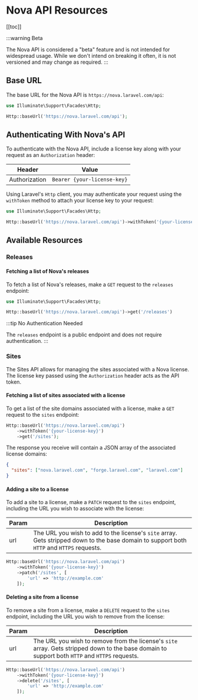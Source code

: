 # Nova API Resources

[[toc]]

:::warning Beta

The Nova API is considered a "beta" feature and is not intended for widespread usage. While we don't intend on breaking it often, it is not versioned and may change as required.
:::

## Base URL

The base URL for the Nova API is `https://nova.laravel.com/api`:

```php
use Illuminate\Support\Facades\Http;

Http::baseUrl('https://nova.laravel.com/api');
```

## Authenticating With Nova's API

To authenticate with the Nova API, include a license key along with your request as an `Authorization` header:

| Header        | Value                       |
| ------------- | --------------------------- |
| Authorization | `Bearer {your-license-key}` |

Using Laravel's `Http` client, you may authenticate your request using the `withToken` method to attach your license key to your request:

```php
use Illuminate\Support\Facades\Http;

Http::baseUrl('https://nova.laravel.com/api')->withToken('{your-license-key}')
```

## Available Resources

### Releases

#### Fetching a list of Nova's releases

To fetch a list of Nova's releases, make a `GET` request to the `releases` endpoint:

```php
use Illuminate\Support\Facades\Http;

Http::baseUrl('https://nova.laravel.com/api')->get('/releases')
```

:::tip No Authentication Needed

The `releases` endpoint is a public endpoint and does not require authentication.
:::

### Sites

The Sites API allows for managing the sites associated with a Nova license. The license key passed using the `Authorization` header acts as the API token.

#### Fetching a list of sites associated with a license

To get a list of the site domains associated with a license, make a `GET` request to the `sites` endpoint:

```php
Http::baseUrl('https://nova.laravel.com/api')
    ->withToken('{your-license-key}')
    ->get('/sites');
```

The response you receive will contain a JSON array of the associated license domains:

```json
{
  "sites": ["nova.laravel.com", "forge.laravel.com", "laravel.com"]
}
```

#### Adding a site to a license

To add a site to a license, make a `PATCH` request to the `sites` endpoint, including the URL you wish to associate with the license:

| Param | Description                                                                                                                               |
| ----- | ----------------------------------------------------------------------------------------------------------------------------------------- |
| url   | The URL you wish to add to the license's `site` array. Gets stripped down to the base domain to support both `HTTP` and `HTTPS` requests. |

```php
Http::baseUrl('https://nova.laravel.com/api')
    ->withToken('{your-license-key}')
    ->patch('/sites', [
        'url' => 'http://example.com'
    ]);
```

#### Deleting a site from a license

To remove a site from a license, make a `DELETE` request to the `sites` endpoint, including the URL you wish to remove from the license:

| Param | Description                                                                                                                                    |
| ----- | ---------------------------------------------------------------------------------------------------------------------------------------------- |
| url   | The URL you wish to remove from the license's `site` array. Gets stripped down to the base domain to support both `HTTP` and `HTTPS` requests. |

```php
Http::baseUrl('https://nova.laravel.com/api')
    ->withToken('{your-license-key}')
    ->delete('/sites', [
        'url' => 'http://example.com'
    ]);
```
